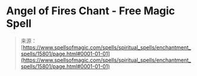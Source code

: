 <!--yml
category: 未分类
date: 2024-06-12 18:55:27
-->

# Angel of Fires Chant - Free Magic Spell

> 来源：[https://www.spellsofmagic.com/spells/spiritual_spells/enchantment_spells/15801/page.html#0001-01-01](https://www.spellsofmagic.com/spells/spiritual_spells/enchantment_spells/15801/page.html#0001-01-01)